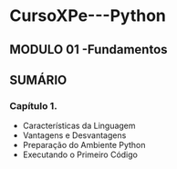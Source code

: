 # CursoXPe---Python

## MODULO 01 -Fundamentos

## SUMÁRIO

### Capítulo 1.

- Características da Linguagem
- Vantagens e Desvantagens
- Preparação do Ambiente Python
- Executando o Primeiro Código
